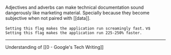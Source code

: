 Adjectives and adverbs can make technical documentation sound dangerously like marketing material. Specially because they become subjective when not paired with [[data]].

`Setting this flag makes the application run screamingly fast.` vs `Setting this flag makes the application run 225-250% faster.`

---

Understanding of [[0 - Google's Tech Writing]]
